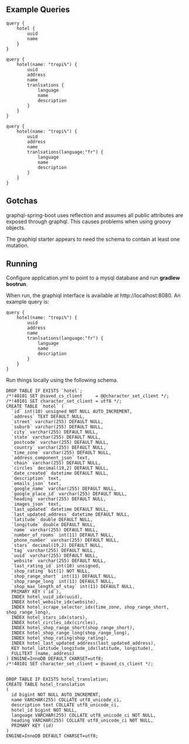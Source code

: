 Example Queries
---------------

```
query {
    hotel {
        uuid
	    name
	}
}
```

```
query {
    hotel(name: "tropi%") {
        uuid
        address
	    name
        tranlsations {
            language
            name
            description
        }
	}
}
```

```
query {
    hotel(name: "tropi%") {
        uuid
        address
	    name
        tranlsations(language:"fr") {
            language
            name
            description
        }
	}
}
```

Gotchas
-------

graphql-spring-boot uses reflection and assumes all public attributes are exposed through graphql. This causes problems when using groovy objects.

The graphiql starter appears to need the schema to contain at least one mutation.

Running
-------

Configure application.yml to point to a mysql database and run **gradlew bootrun**.

When run, the graphiql interface is available at http://localhost:8080. An example query is:

```
query {
    hotel(name: "tropi%") {
        uuid
        address
	    name
        tranlsations(language:"fr") {
            language
            name
            description
        }
	}
}
```

Run things locally using the following schema.

```
DROP TABLE IF EXISTS `hotel`;
/*!40101 SET @saved_cs_client     = @@character_set_client */;
/*!40101 SET character_set_client = utf8 */;
CREATE TABLE `hotel` (
  `id` int(10) unsigned NOT NULL AUTO_INCREMENT,
  `address` TEXT DEFAULT NULL,
  `street` varchar(255) DEFAULT NULL,
  `suburb` varchar(255) DEFAULT NULL,
  `city` varchar(255) DEFAULT NULL,
  `state` varchar(255) DEFAULT NULL,
  `postcode` varchar(255) DEFAULT NULL,
  `country` varchar(255) DEFAULT NULL,
  `time_zone` varchar(255) DEFAULT NULL,
  `address_component_json` text,
  `chain` varchar(255) DEFAULT NULL,
  `circles` decimal(19,2) DEFAULT NULL,
  `date_created` datetime DEFAULT NULL,
  `description` text,
  `emails_json` text,
  `google_name` varchar(255) DEFAULT NULL,
  `google_place_id` varchar(255) DEFAULT NULL,
  `heading` varchar(255) DEFAULT NULL,
  `images_json` text,
  `last_updated` datetime DEFAULT NULL,
  `last_updated_address` datetime DEFAULT NULL,
  `latitude` double DEFAULT NULL,
  `longitude` double DEFAULT NULL,
  `name` varchar(255) DEFAULT NULL,
  `number_of_rooms` int(11) DEFAULT NULL,
  `phone_number` varchar(255) DEFAULT NULL,
  `stars` decimal(19,2) DEFAULT NULL,
  `tag` varchar(255) DEFAULT NULL,
  `uuid` varchar(255) DEFAULT NULL,
  `website` varchar(255) DEFAULT NULL,
  `last_rating_id` int(10) unsigned,
  `shop_rating` bit(1) NOT NULL,
  `shop_range_short` int(11) DEFAULT NULL,
  `shop_range_long` int(11) DEFAULT NULL,
  `shop_max_length_of_stay` int(11) DEFAULT NULL,
  PRIMARY KEY (`id`),
  INDEX hotel_uuid_idx(uuid),
  INDEX hotel_website_idx(website),
  INDEX hotel_scrape_selector_idx(time_zone, shop_range_short, shop_range_long),
  INDEX hotel_stars_idx(stars),
  INDEX hotel_circles_idx(circles),
  INDEX hotel_shop_range_short(shop_range_short),
  INDEX hotel_shop_range_long(shop_range_long),
  INDEX hotel_shop_rating(shop_rating),
  INDEX hotel_last_updated_address(last_updated_address),
  KEY hotel_latitude_longitude_idx(latitude, longitude),
  FULLTEXT (name, address)
) ENGINE=InnoDB DEFAULT CHARSET=utf8;
/*!40101 SET character_set_client = @saved_cs_client */;


DROP TABLE IF EXISTS hotel_translation;
CREATE TABLE hotel_translation
(
  id bigint NOT NULL AUTO_INCREMENT,
  name VARCHAR(255) COLLATE utf8_unicode_ci,
  description text COLLATE utf8_unicode_ci,
  hotel_id bigint NOT NULL,
  language VARCHAR(255) COLLATE utf8_unicode_ci NOT NULL,
  heading VARCHAR(255) COLLATE utf8_unicode_ci NOT NULL,
  PRIMARY KEY (id)
)
ENGINE=InnoDB DEFAULT CHARSET=utf8;
```




